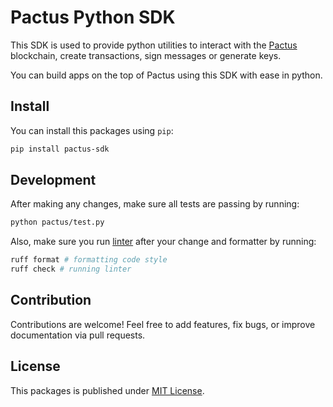 # Pactus Python SDK

This SDK is used to provide python utilities to interact with the [Pactus](https://pactus.org) blockchain, create transactions, sign messages or generate keys.

You can build apps on the top of Pactus using this SDK with ease in python.

## Install

You can install this packages using `pip`:

```bash
pip install pactus-sdk
```

## Development

After making any changes, make sure all tests are passing by running:

```bash
python pactus/test.py
```

Also, make sure you run [linter](https://docs.astral.sh/ruff/) after your change and formatter by running:

```bash
ruff format # formatting code style
ruff check # running linter
```

## Contribution

Contributions are welcome! Feel free to add features, fix bugs, or improve documentation via pull requests.

## License

This packages is published under [MIT License](./LICENSE).
